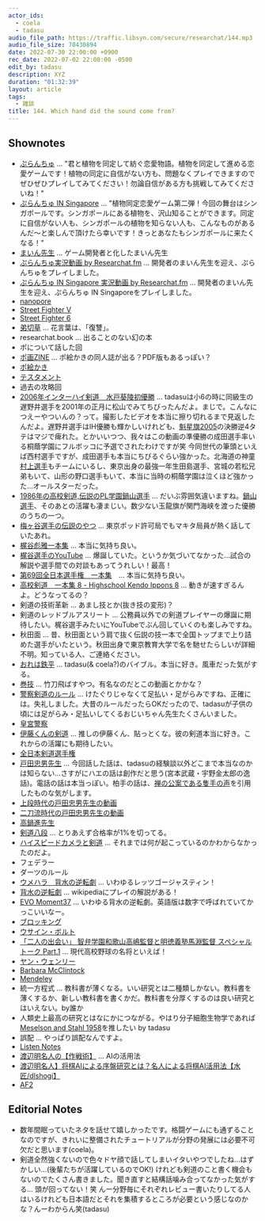 ```yaml
---
actor_ids:
  - coela
  - tadasu
audio_file_path: https://traffic.libsyn.com/secure/researchat/144.mp3 
audio_file_size: 78430894
date: 2022-07-30 22:00:00 +0900
rec_date: 2022-07-02 22:00:00 -0500
edit_by: tadasu
description: XYZ
duration: "01:32:39"
layout: article
tags:
  - 雑談
title: 144. Which hand did the sound come from?
---
```

## Shownotes
- [ぷらんちゅ](https://novelgame.jp/games/show/6590) ... "君と植物を同定して紡ぐ恋愛物語。植物を同定して進める恋愛ゲームです！植物の同定に自信がない方も、問題なくプレイできますのでぜひぜひプレイしてみてください！勿論自信がある方も挑戦してみてくださいね！"
- [ぷらんちゅ IN Singapore](https://novelgame.jp/games/show/6720) ... "植物同定恋愛ゲーム第二弾！今回の舞台はシンガポールです。シンガポールにある植物を、沢山知ることができます。同定に自信がない人も、シンガポールの植物を知らない人も、こんなものがあるんだ～と楽しんで頂けたら幸いです！きっとあなたもシンガポールに来たくなる！"
- [まいん先生](https://twitter.com/ArmnieBIO) ... ゲーム開発者と化したまいん先生
- [ぷらんちゅ実況動画 by Researchat.fm](https://www.youtube.com/watch?v=d4YMrm3OHfg) ... 開発者のまいん先生を迎え、ぷらんちゅをプレイしました。
- [ぷらんちゅ IN Singapore 実況動画 by Researchat.fm](https://www.youtube.com/watch?v=cfDoPrgAgQU&ab_channel=Researchatfm) ... 開発者のまいん先生を迎え、ぷらんちゅ IN Singaporeをプレイしました。
- [nanopore](https://nanoporetech.com/)
- [Street Fighter V](https://www.capcom.co.jp/sfv/)
- [Street Fighter 6](https://www.streetfighter.com/6/ja-jp/)
- [弟切草](https://ja.wikipedia.org/wiki/%E5%BC%9F%E5%88%87%E8%8D%89_(%E3%82%B2%E3%83%BC%E3%83%A0)) ... 花言葉は、「復讐」。
- researchat.book ... 出ることのない幻の本
- ポについて話した回
- [ポ画ZINE](https://twitter.com/trickolo/status/1551511814592008192) ... ポ絵かきの同人誌が出る？PDF版もあるっぽい？
- [ポ絵かき](https://twitter.com/hashtag/%E3%83%9D%E7%B5%B5%E3%81%8B%E3%81%8D?src=hashtag_click)
- [テスタメント](https://www.guiltygear.com/ggst/jp/character/tst/)
- 過去の攻略回
- [2006年インターハイ剣道　水戸葵陵初優勝](https://www.youtube.com/watch?v=OEazmD2JCNs&ab_channel=sekikawaj.) ... tadasuは小6の時に同級生の遅野井選手を2001年の正月に松山でみてちびったんだよ。まじで。こんなにつえーやついんの？って。撮影したビデオを本当に擦り切れるまで見返したんだよ。遅野井選手はIH優勝も輝かしいけれども、[魁星旗2005](https://plaza.rakuten.co.jp/kendouakita/diary/200504010000/)の決勝逆4タテはマジで痺れた。とかいいつつ、我々はこの動画の準優勝の成田選手率いる桐蔭学園にフルボッコに予選でされたわけですが笑 今同世代の筆頭といえば西村選手ですが、成田選手も本当にちびるぐらい強かった。北海道の神童[村上選手](https://www.ouhs.jp/department/teacher/murakami_r/)もチームにいるし、東京出身の最強一年生田島選手、宮城の若松兄弟もいて、山形の野口選手もいて、本当に当時の桐蔭学園は泣くほど強かった...オールスターだった。
- [1986年の高校剣道,伝説のPL学園鍋山選手](https://www.youtube.com/watch?v=jaEVsg5D4RI&ab_channel=%E9%81%93%E5%89%A3) ... だいぶ雰囲気違いますね。[鍋山選手](https://ja.wikipedia.org/wiki/%E9%8D%8B%E5%B1%B1%E9%9A%86%E5%BC%98)、そのあとの活躍も凄まじい。数少ない玉龍旗が関門海峡を渡った優勝のうちの一つ。
- [梅ヶ谷選手の伝説のやつ](https://www.youtube.com/watch?v=ikEZyiCFYlU&ab_channel=dodaichi85) ... 東京ポッド許可局でもマキタ局員が熱く話していたあれ。
- [梶谷彪雅一本集](https://www.youtube.com/watch?v=pjMV5gspFN8&ab_channel=%E6%A2%B6%E8%B0%B7%E5%BD%AA%E9%9B%85-%E5%89%A3%E9%81%93KENDO-) ... 本当に気持ち良い。
- [梶谷選手のYouTube](https://www.youtube.com/channel/UCWiPe-7SIfUwIxPxJ0gN2yA) ... 爆誕していた。というか気づいてなかった...試合の解説や選手間での対談もあってうれしい！最高！
- [第69回全日本選手権　一本集](https://www.youtube.com/watch?v=Z2f2u5GqULw&ab_channel=%E4%B8%8D%E5%8B%95%E5%BF%83)　... 本当に気持ち良い。
- [高校剣道　一本集 8 - Highschool Kendo Ippons 8](https://www.youtube.com/watch?v=21DG9jt_Yks&ab_channel=dodaichi85) ... 動きが速すぎるんよ。どうなってるの？
- 剣道の技術革新 ... あまし技とか(抜き技の変形)？
- 剣道のレッドブルアスリート ... 公務員以外での剣道プレイヤーの爆誕に期待したい。梶谷選手みたいにYouTubeでぶん回していくのも楽しみですね。
- 秋田面 ... 昔、秋田面という肩で抜く伝説の技一本で全国トップまで上り詰めた選手がいたという。秋田出身で東京教育大学で名を馳せたらしいが詳細不明。知っている人、ご連絡ください。
- [おれは鉄平](https://www.amazon.co.jp/%E3%81%8A%E3%82%8C%E3%81%AF%E9%89%84%E5%85%B5-1-%E8%AC%9B%E8%AB%87%E7%A4%BE%E6%BC%AB%E7%94%BB%E6%96%87%E5%BA%AB-%E3%81%A1%E3%81%B0-%E3%81%A6%E3%81%A4%E3%82%84/dp/4063600068) ... tadasu(& coela?)のバイブル。本当に好き。風車だった気がする。
- [巻技](https://youtu.be/sdQ-4cvku64) ... 竹刀飛ばすやつ。有名なのだとこの動画とかかな？
- [警察剣道のルール](https://kendo-armor.com/kendo-tripped/) ... けたぐりじゃなくて足払い・足がらみですね、正確には。失礼しました。大昔のルールだったらOKだったので、tadasuが子供の頃には足がらみ・足払いしてくるおじいちゃん先生たくさんいました。
- [皇宮警察](https://www.npa.go.jp/kougu/outline/index.html)
- [伊藤くんの剣道](https://www.youtube.com/watch?v=yJt556fQbhk&ab_channel=%E5%85%AB%E7%8E%8B%E5%AD%90%E5%89%A3%E3%82%AD%E3%83%81) ... 推しの伊藤くん、貼っとくな。彼の剣道本当に好き。これからの活躍にも期待したい。
- [全日本剣道選手権](https://ja.wikipedia.org/wiki/%E5%85%A8%E6%97%A5%E6%9C%AC%E5%89%A3%E9%81%93%E9%81%B8%E6%89%8B%E6%A8%A9%E5%A4%A7%E4%BC%9A)
- [戸田忠男先生](https://ja.wikipedia.org/wiki/%E6%88%B8%E7%94%B0%E5%BF%A0%E7%94%B7_(%E5%89%A3%E9%81%93%E5%AE%B6)) ... 今回話した話は、tadasuの経験談以外どこまで本当なのかは知らない...さすがにハエの話は創作だと思う(宮本武蔵・宇野金太郎の逸話)。電話の話は本当っぽい。柏手の話は、[禅の公案である隻手の声](https://ja.wikipedia.org/wiki/%E9%9A%BB%E6%89%8B%E3%81%AE%E5%A3%B0)を引用したものな気がします。
- [上段時代の戸田忠男先生の動画](https://www.youtube.com/watch?v=vCsr8iA0PAI&ab_channel=ittoOgami)
- [二刀流時代の戸田忠男先生の動画](https://www.youtube.com/watch?v=SRxcR71GnEo&ab_channel=%E6%AD%A6%E3%81%AE%E9%AD%82%EF%BD%9E%E7%9C%9F%E5%89%A3%E9%81%93ch)
- [高鍋進先生](https://ja.wikipedia.org/wiki/%E9%AB%98%E9%8D%8B%E9%80%B2)
- [剣道八段](https://www.kendo.or.jp/examination/kendo-8dan/) ... とりあえず合格率が1%を切ってる。
- [ハイスピードカメラと剣道](https://www.youtube.com/watch?v=Wmeb6JFEZEw&ab_channel=himitsunosenshi) ... それまでは何が起こっているのかわからなかったのだよ。
- フェデラー
- ダーツのルール
- [ウメハラ　背水の逆転劇](https://www.youtube.com/watch?v=fTyewgmEoGU&ab_channel=garanazin) ... いわゆるレッツゴージャスティン！
- [背水の逆転劇](https://ja.wikipedia.org/wiki/%E8%83%8C%E6%B0%B4%E3%81%AE%E9%80%86%E8%BB%A2%E5%8A%87) ... wikipediaにプレイの解説がある！
- [EVO Moment37](https://en.wikipedia.org/wiki/Evo_Moment_37) ... いわゆる背水の逆転劇。英語版は数字で呼ばれていてかっこいいなー。
- [ブロッキング](https://kakuge.com/wiki/pages/%E3%83%96%E3%83%AD%E3%83%83%E3%82%AD%E3%83%B3%E3%82%B0)
- [ウサイン・ボルト](https://ja.wikipedia.org/wiki/%E3%82%A6%E3%82%B5%E3%82%A4%E3%83%B3%E3%83%BB%E3%83%9C%E3%83%AB%E3%83%88)
- [「二人の出会い」 智弁学園和歌山高嶋監督と明徳義塾馬淵監督 スペシャルトーク Part.1](https://www.youtube.com/watch?v=CQfmcK29ntg&ab_channel=ABC%E3%83%86%E3%83%AC%E3%83%93%E3%80%90%E5%85%AC%E5%BC%8F%E3%80%91) ... 現代高校野球の名将といえば！
- [ヤン・ウェンリー](https://ja.wikipedia.org/wiki/%E3%83%A4%E3%83%B3%E3%83%BB%E3%82%A6%E3%82%A7%E3%83%B3%E3%83%AA%E3%83%BC)
- [Barbara McClintock](https://en.wikipedia.org/wiki/Barbara_McClintock)
- [Mendeley](https://www.mendeley.com/)
- 統一方程式 … 教科書が薄くなる。いい研究とは二種類しかない。教科書を薄くするか、新しい教科書を書くかだ。教科書を分厚くするのは良い研究とはいえない。by誰か
- 人類史上最高の研究とはなにかにつながる。やはり分子細胞生物学であれば[Meselson and Stahl 1958](https://www.ncbi.nlm.nih.gov/pmc/articles/PMC528642/)を推したい by tadasu
- 誤配 ... やっぱり誤配なんですよ。
- [Listen Notes](https://www.listennotes.com/)
- [渡辺明名人の【作戦術】](https://www.youtube.com/watch?v=ax7scP3I4ic&ab_channel=%E6%88%B8%E8%BE%BA%E3%83%81%E3%83%A3%E3%83%B3%E3%83%8D%E3%83%AB) ... AIの活用法
- [渡辺明名人】将棋AIによる序盤研究とは？名人による将棋AI活用法【水匠/dlshogi】](https://www.youtube.com/watch?v=LFH4v0SokpI&ab_channel=%E9%9B%BB%E7%AB%9C%E6%88%A6%E5%85%AC%E5%BC%8F%E3%83%81%E3%83%A3%E3%83%B3%E3%83%8D%E3%83%AB)
- [AF2](https://www.deepmind.com/research/highlighted-research/alphafold)

## Editorial Notes
- 数年間眠っていたネタを話せて嬉しかったです。格闘ゲームにも通ずることなのですが、きれいに整備されたチュートリアルが分野の発展には必要不可欠だと思います(coela)。
- 剣道全然強くないので色々ドヤ顔で話してしまいイタいやつでしたね...はずかしい...(後輩たちが活躍しているのでOK!) けれども剣道のこと書く機会もないのでたくさん書きました。聞き直すと結構話噛み合ってなかった気がする... 頭が回ってない！笑 んー分野毎にそれぞれレビュー書いたりしてる人はいるけれども日本語だとそれを集積するところが必要という感じなのかな？んーわからん笑(tadasu)
